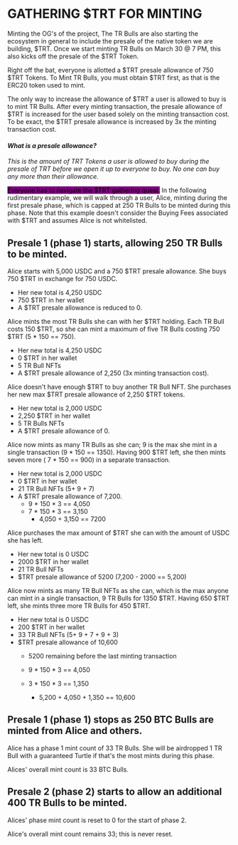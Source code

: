 # GATHERING $TRT FOR MINTING

Minting the OG's of the project, The TR Bulls are also starting the ecosystem in general to include the presale of the native token we are building, $TRT. Once we start minting TR Bulls on March 30 @ 7 PM, this also kicks off the presale of the $TRT Token.&#x20;

Right off the bat, everyone is allotted a $TRT presale allowance of 750 $TRT Tokens. To Mint TR Bulls, you must obtain $TRT first, as that is the ERC20 token used to mint.&#x20;

The only way to increase the allowance of $TRT a user is allowed to buy is to mint TR Bulls. After every minting transaction, the presale allowance of $TRT is increased for the user based solely on the minting transaction cost. To be exact, the $TRT presale allowance is increased by 3x the minting transaction cost. &#x20;

#### _What is a presale allowance?_ &#x20;

_This is the amount of TRT Tokens a user is allowed to buy during the presale of TRT before we open it up to everyone to buy. No one can buy any more than their allowance._&#x20;



<mark style="background-color:purple;">Everyone has to navigate the $TRT gathering quest.</mark> In the following rudimentary example, we will walk through a user, Alice, minting during the first presale phase, which is capped at 250 TR Bulls to be minted during this phase. Note that this example doesn't consider the Buying Fees associated with $TRT and assumes Alice is not whitelisted.&#x20;

## Presale 1 (phase 1) starts, allowing 250 TR Bulls to be minted.

Alice starts with 5,000 USDC and a 750 $TRT presale allowance. She buys 750 $TRT in exchange for 750 USDC.&#x20;

* Her new total is 4,250 USDC
* 750 $TRT in her wallet
* A $TRT presale allowance is reduced to 0.&#x20;

Alice mints the most TR Bulls she can with her $TRT holding. Each TR Bull costs 150 $TRT, so she can mint a maximum of five TR Bulls costing 750 $TRT (5 \* 150 == 750).&#x20;

* Her new total is 4,250 USDC
* 0 $TRT in her wallet
* 5 TR Bull NFTs
* A $TRT presale allowance of 2,250 (3x minting transaction cost).&#x20;

Alice doesn't have enough $TRT to buy another TR Bull NFT. She purchases her new max $TRT presale allowance of 2,250 $TRT tokens.&#x20;

* Her new total is 2,000 USDC
* 2,250 $TRT in her wallet
* 5 TR Bulls NFTs
* A $TRT presale allowance of 0.&#x20;

Alice now mints as many TR Bulls as she can; 9 is the max she mint in a single transaction (9 \* 150 == 1350). Having 900 $TRT left, she then mints seven more ( 7 \* 150 == 900) in a separate transaction.&#x20;

* Her new total is 2,000 USDC
* 0 $TRT in her wallet
* 21 TR Bull NFTs (5+ 9 + 7)&#x20;
* A $TRT presale allowance of 7,200.
  * 9 \* 150 \* 3 == 4,050
  * 7 \* 150 \* 3 == 3,150
    * 4,050 + 3,150 == 7200

Alice purchases the max amount of $TRT she can with the amount of USDC she has left.&#x20;

* Her new total is 0 USDC
* 2000 $TRT in her wallet
* 21 TR Bull NFTs
* $TRT presale allowance of 5200 (7,200 - 2000 == 5,200)

Alice now mints as many TR Bull NFTs as she can, which is the max anyone can mint in a single transaction, 9 TR Bulls for 1350 $TRT. Having 650 $TRT left, she mints three more TR Bulls for 450 $TRT.&#x20;

* Her new total is 0 USDC
* 200 $TRT in her wallet
* 33 TR Bull NFTs (5+ 9 + 7 + 9 + 3)&#x20;
* $TRT presale allowance of 10,600
  * 5200 remaining before the last minting transaction
  * 9 \* 150 \* 3 == 4,050
  *   3 \* 150 \* 3 == 1,350

      * 5,200 + 4,050 + 1,350 == 10,600



## Presale 1 (phase 1) stops as 250 BTC Bulls are minted from Alice and others.&#x20;

Alice has a phase 1 mint count of 33 TR Bulls. She will be airdropped 1 TR Bull with a guaranteed Turtle if that's the most mints during this phase.&#x20;

Alices' overall mint count is 33 BTC Bulls.&#x20;



## Presale 2 (phase 2) starts to allow an additional 400 TR Bulls to be minted.&#x20;

Alices' phase mint count is reset to 0 for the start of phase 2.&#x20;

Alice's overall mint count remains 33; this is never reset.&#x20;

